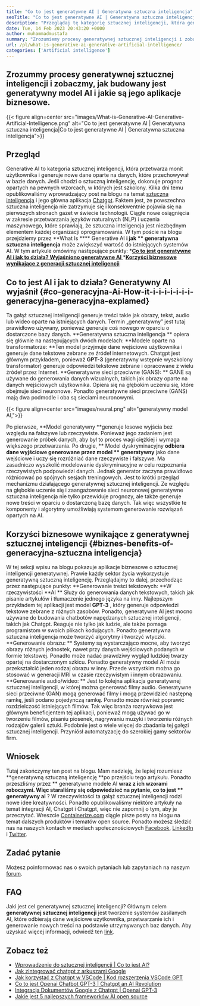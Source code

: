 ```yaml
---
title: "Co to jest generatywne AI | Generatywna sztuczna inteligencja" 
seoTitle: "Co to jest generatywne AI | Generatywna sztuczna inteligencja" 
description: "Przeglądaj tę kategorię sztucznej inteligencji, która generuje unikalną treść. Zacznijmy artykuł i spróbuj uzyskać odpowiedź, czym jest generatywna sztuczna inteligencja?" 
date: Tue, 14 Feb 2023 20:43:20 +0000
author: muhammadmustafa
summary: "Zrozumiemy procesy generatywnej sztucznej inteligencji i zobacz, jak budowany jest generatywny model AI i jakie są jego aplikacje biznesowe." 
url: /pl/what-is-generative-ai-generative-artificial-intelligence/
categories: ['Artificial intelligence']
---
```


## Zrozummy procesy generatywnej sztucznej inteligencji i zobaczmy, jak budowany jest generatywny model AI i jakie są jego aplikacje biznesowe.

{{< figure align=center src="images/What-is-Generative-AI-Generative-Artificial-Intelligence.png" alt="Co to jest generatywne AI | Generatywna sztuczna inteligencja|Co to jest generatywne AI | Generatywna sztuczna inteligencja">}}


## Przegląd
Generative AI to kategoria sztucznej inteligencji, która przetwarza monit użytkownika i generuje nowe dane oparte na danych, które przechowywał w bazie danych. Jeśli chodzi o sztuczną inteligencję, dokonuje prognoz opartych na pewnych wzorcach, w których jest szkolony. Kilka dni temu opublikowaliśmy wprowadzający post na blogu na temat [sztuczna inteligencja][1] i jego główna aplikacja [Chatgpt][2]. Faktem jest, że powszechna sztuczna inteligencja nie zatrzymuje się i konsekwentnie pojawia się na pierwszych stronach gazet w świecie technologii. Ciągłe nowe osiągnięcia w zakresie przetwarzania języków naturalnych (NLP) i uczenia maszynowego, które sprawiają, że sztuczna inteligencja jest niezbędnym elementem każdej organizacji oprogramowania. W tym poście na blogu przejdziemy przez **What Is  ****  Generative AI  **i jak **  generatywna sztuczna inteligencja**  może zwiększyć wartość do istniejących systemów AI.
W tym artykule omówimy następujące punkty:
  *[**Co to jest generatywne AI i jak to działa? Wyjaśniono generatywne AI** ][3]
  *[**Korzyści biznesowe wynikające z generacji sztucznej inteligencji** ][4]

## Co to jest AI i jak to działa? Generatywny AI wyjaśnił   {#co-generacyjna-Ai-How-it-i-i-i-i-i-i-i-generacyjna-generacyjna-explamed}
Ta gałąź sztucznej inteligencji generuje treści takie jak obrazy, tekst, audio lub wideo oparte na istniejących danych. Termin „generatywny” jest tutaj prawidłowo używany, ponieważ generuje coś nowego w oparciu o dostarczone bazy danych.
**Generatywna sztuczna inteligencja ** opiera się głównie na następujących dwóch modelach:
**Modele oparte na transformatorze: **Ten model przyjmuje dane wejściowe użytkownika i generuje dane tekstowe zebrane ze źródeł internetowych. Chatgpt jest głównym przykładem, ponieważ  **GPT-3**   (generatywny wstępnie wyszkolony transformator) generuje odpowiedzi tekstowe zebrane i opracowane z wielu źródeł przez Internet.
**Generatywne sieci przeciwne (GANS): ** GANE są używane do generowania danych wizualnych, takich jak obrazy oparte na danych wejściowych użytkownika. Opiera się na głębokim uczeniu się, które obejmuje sieci neuronowe. Ponadto generatywne sieci przeciwne (GANS) mają dwa podmodle i oba są sieciami neuronowymi.

{{< figure align=center src="images/neural.png" alt="generatywny model AI,">}}

Po pierwsze, **Model generatywny  **generuje losowe wyjścia bez względu na fałszywe lub rzeczywiste. Ponieważ jego zadaniem jest generowanie próbek danych, aby był to proces wagi ciężkiej i wymaga większego przetwarzania. Po drugie, **  Model dyskryminacyjny  **odbiera dane wyjściowe generowane przez model **  generatywny**  jako dane wejściowe i uczy się rozróżniać dane rzeczywiste i fałszywe. Ma zasadniczo wyszkolić modelowanie dyskryminacyjne w celu rozpoznania rzeczywistych podpowiedzi danych. Jednak generator zaczyna prawidłowo różnicować po spójnych sesjach treningowych.
Jest to krótki przegląd mechanizmu działającego generatywnej sztucznej inteligencji. Ze względu na głębokie uczenie się i zaangażowanie sieci neuronowej generatywne sztuczna inteligencja nie tylko przewiduje prognozy, ale także generuje nowe treści w oparciu o dostarczoną bazę danych. Tak więc wszystkie te komponenty i algorytmy umożliwiają systemom generowanie rozwiązań opartych na AI.

## Korzyści biznesowe wynikające z generatywnej sztucznej inteligencji   {#biznes-benefits-of-generacyjna-sztuczna inteligencja}
W tej sekcji wpisu na blogu pokazuje aplikacje biznesowe o sztucznej inteligencji generatywnej. Prawie każdy sektor życia wykorzystuje generatywną sztuczną inteligencję. Przeglądajmy to dalej, przechodząc przez następujące punkty:
**Generowanie treści tekstowych: **W rzeczywistości  **AI **  Służy do generowania danych tekstowych, takich jak pisanie artykułów i tłumaczenie jednego języka na inny. Najlepszym przykładem tej aplikacji jest model  **GPT-3**  , który generuje odpowiedzi tekstowe zebrane z różnych zasobów. Ponadto, generatywne AI jest mocno używane do budowania chatbotów napędzanych sztucznej inteligencji, takich jak Chatgpt. Reaguje nie tylko jak ludzie, ale także pomaga programistom w swoich plikach kodujących. Ponadto generatywna sztuczna inteligencja może tworzyć algorytmy i tworzyć wtyczki.
**Generowanie obrazu: ** Systemy są wystarczająco mocne, aby tworzyć obrazy różnych jednostek, nawet przy danych wejściowych podanych w formie tekstowej. Ponadto może nadać prawdziwy wygląd ludzkiej twarzy opartej na dostarczonym szkicu. Ponadto generatywny model AI może przekształcić jeden rodzaj obrazu w inny. Przede wszystkim można go stosować w generacji MRI w czasie rzeczywistym i innym obrazowaniu.
**Generowanie audio/wideo: ** Jest to kolejna aplikacja generatywnej sztucznej inteligencji, w której można generować filmy audio. Generatywne sieci przeciwne (GAN) mogą generować filmy i mogą przewidzieć następną ramkę, jeśli podano pojedynczą ramkę. Ponadto może również poprawić rozdzielczość istniejących filmów. Tak więc branża rozrywkowa jest głównym beneficjentem tej aplikacji, ponieważ mogą używać go w tworzeniu filmów, pisaniu piosenek, nagrywaniu muzyki i tworzeniu różnych rodzajów galerii sztuki.
Podobnie jest o wiele więcej do zbadania tej gałęzi sztucznej inteligencji. Przyniósł automatyzację do szerokiej gamy sektorów firm.

## Wniosek
Tutaj zakończymy ten post na blogu. Mam nadzieję, że lepiej rozumiesz **generatywną sztuczną inteligencję  **po przejściu tego artykułu. Ponadto przeszliśmy przez **  generatywne modele AI  **wraz z ich wzorami roboczymi. Więc staraliśmy się odpowiedzieć na pytanie, co to jest **  generatywny ai** ? W rzeczywistości ta gałąź sztucznej inteligencji rodzi nowe idee kreatywności. Ponadto opublikowaliśmy niektóre artykuły na temat integracji AI, Chatgpt i Chatgpt, więc nie zapomnij o tym, aby je przeczytać.
Wreszcie [Containerize.com][5] ciągle pisze posty na blogu na temat dalszych produktów i tematów open source. Ponadto możesz śledzić nas na naszych kontach w mediach społecznościowych [Facebook][6], [LinkedIn][7] i [Twitter][8].

## Zadać pytanie
Możesz poinformować nas o swoich pytaniach lub zapytaniach na naszym [forum][9].

## FAQ
Jaki jest cel generatywnej sztucznej inteligencji?
Głównym celem **generatywnej sztucznej inteligencji**  jest tworzenie systemów zasilanych AI, które odbierają dane wejściowe użytkownika, przetwarzanie ich i generowanie nowych treści na podstawie utrzymywanych baz danych. Aby uzyskać więcej informacji, odwiedź ten [link][3].

## Zobacz też
  * [Wprowadzenie do sztucznej inteligencji | Co to jest AI?][1]
  * [Jak zintegrować chatgpt z arkuszami Google][10]
  * [Jak korzystać z Chatgpt w VSCode | Kod rozszerzenia VSCode GPT][11]
  * [Co to jest Openai Chatbot GPT-3 | Chatgpt an AI Revolution][2]
  * [Integracja Dokumentów Google z Chatgpt | Openai GPT-3][12]
  * [Jakie jest 5 najlepszych frameworków AI open source][13]

  
[1]: https://blog.containerize.com/artificial-intelligence/an-introduction-to-artificial-intelligence-what-is-ai/
[2]: https://blog.containerize.com/artificial-intelligence/what-is-openai-chatbot-gpt-3-chatgpt-an-ai-revolution/
[3]: #What-is-Generative-AI-how-it-works-Generative-AI-explained
[4]: #Business-benefits-of-Generative-Artificial-Intelligence
[5]: https://www.containerize.com/
[6]: https://web.facebook.com/containerize
[7]: https://www.linkedin.com/company/containerize/
[8]: https://twitter.com/containerize_co
[9]: https://forum.containerize.com/
[10]: https://blog.containerize.com/artificial-intelligence/integrate-chatgpt-with-google-sheets/
[11]: https://blog.containerize.com/artificial-intelligence/how-to-use-chatgpt-in-vscode-the-vscode-extension-codegpt/
[12]: https://blog.containerize.com/artificial-intelligence/google-docs-integration-with-chatgpt/
[13]: https://blog.containerize.com/artificial-intelligence/top-5-open-source-ai-frameworks/
